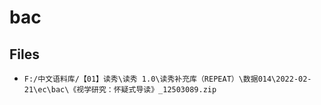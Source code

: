# bac

## Files

- `F:/中文语料库/【01】读秀\读秀 1.0\读秀补充库（REPEAT）\数据014\2022-02-21\ec\bac\《视学研究：怀疑式导读》_12503089.zip`
